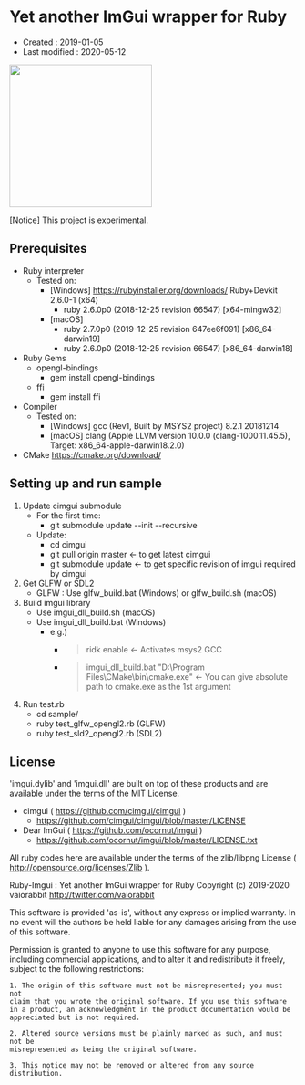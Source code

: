 <!-- -*- mode:markdown; coding:utf-8; -*- -->

# Yet another ImGui wrapper for Ruby #

*   Created : 2019-01-05
*   Last modified : 2020-05-12

<img src="https://raw.githubusercontent.com/vaiorabbit/ruby-imgui/master/doc/jpfont_test.png" width="250">

[Notice] This project is experimental.

## Prerequisites ##

*   Ruby interpreter
    *   Tested on:
        *   [Windows] https://rubyinstaller.org/downloads/ Ruby+Devkit 2.6.0-1 (x64)
            *   ruby 2.6.0p0 (2018-12-25 revision 66547) [x64-mingw32]
        *   [macOS]
            *   ruby 2.7.0p0 (2019-12-25 revision 647ee6f091) [x86_64-darwin19]
            *   ruby 2.6.0p0 (2018-12-25 revision 66547) [x86_64-darwin18]
*   Ruby Gems
    *   opengl-bindings
        *   gem install opengl-bindings
    *   ffi
        *   gem install ffi
*   Compiler
    *   Tested on:
        *   [Windows] gcc (Rev1, Built by MSYS2 project) 8.2.1 20181214
        *   [macOS] clang (Apple LLVM version 10.0.0 (clang-1000.11.45.5), Target: x86_64-apple-darwin18.2.0)
*   CMake https://cmake.org/download/


## Setting up and run sample ##

1.  Update cimgui submodule
    *   For the first time:
        *   git submodule update --init --recursive
    *   Update:
        *   cd cimgui
        *   git pull origin master <- to get latest cimgui
        *   git submodule update <- to get specific revision of imgui required by cimgui
2.  Get GLFW or SDL2
    *   GLFW : Use glfw_build.bat (Windows) or glfw_build.sh (macOS)
3.  Build imgui library
    *   Use imgui_dll_build.sh (macOS)
    *   Use imgui_dll_build.bat (Windows)
        *   e.g.)
            *   > ridk enable <- Activates msys2 GCC
            *   > imgui_dll_build.bat "D:\Program Files\CMake\bin\cmake.exe" <- You can give absolute path to cmake.exe as the 1st argument
4.  Run test.rb
    *   cd sample/
    *   ruby test_glfw_opengl2.rb (GLFW)
    *   ruby test_sld2_opengl2.rb (SDL2)

## License ##

'imgui.dylib' and 'imgui.dll' are built on top of these products and are available under the terms of the MIT License.
*   cimgui ( https://github.com/cimgui/cimgui )
    *   https://github.com/cimgui/cimgui/blob/master/LICENSE
*   Dear ImGui ( https://github.com/ocornut/imgui )
    *   https://github.com/ocornut/imgui/blob/master/LICENSE.txt

All ruby codes here are available under the terms of the zlib/libpng License ( http://opensource.org/licenses/Zlib ).

Ruby-Imgui : Yet another ImGui wrapper for Ruby
Copyright (c) 2019-2020 vaiorabbit <http://twitter.com/vaiorabbit>

This software is provided 'as-is', without any express or implied
warranty. In no event will the authors be held liable for any damages
arising from the use of this software.

Permission is granted to anyone to use this software for any purpose,
including commercial applications, and to alter it and redistribute it
freely, subject to the following restrictions:

    1. The origin of this software must not be misrepresented; you must not
    claim that you wrote the original software. If you use this software
    in a product, an acknowledgment in the product documentation would be
    appreciated but is not required.

    2. Altered source versions must be plainly marked as such, and must not be
    misrepresented as being the original software.

    3. This notice may not be removed or altered from any source
    distribution.
